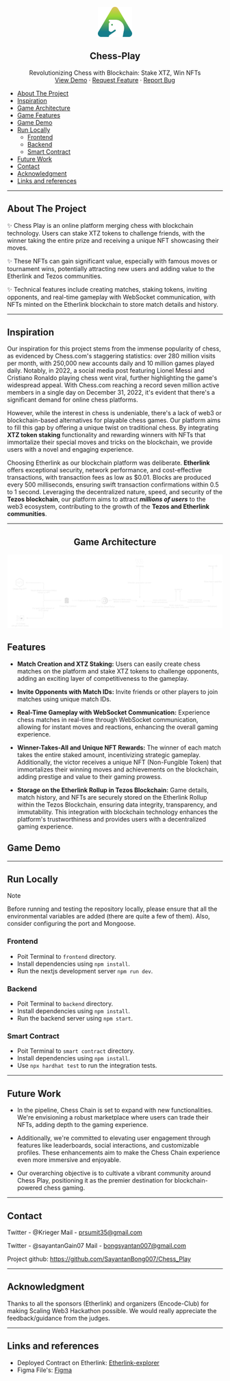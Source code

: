 <p align = "center"> 
  <img src="./frontend/public/logo.png" height="70" width="80" style="background-color: black; display: inline-block;">
  <h2 align="center">Chess-Play</h2>
</p align = "center">
  <p align="center">
Revolutionizing Chess with Blockchain: Stake XTZ, Win NFTs     <br />
    <a href="https://youtu.be/W3HBMstAKuA">View Demo</a>
    ·
    <a href="https://github.com/InfoNex-Labs/Proposal/issues">Request Feature</a>
    ·
    <a href="https://www.canva.com/design/DAF6wySXVK4/WkU2_Hli_bZDTzsby4tvlg/view?utm_content=DAF6wySXVK4&utm_campaign=designshare&utm_medium=link&utm_source=editor">Report Bug</a>
  </p>

- [About The Project](#about-the-project)
- [Inspiration](#inspiration)
- [Game Architecture](#game-architecture)
- [Game Features](#features)
- [Game Demo](#game-demo)
- [Run Locally](#run-locally)
  - [Frontend](#frontend)
  - [Backend](#backend)
  - [Smart Contract](#smart-contract)
- [Future Work](#future-work)
- [Contact](#contact)
- [Acknowledgment](#acknowledgment)
- [Links and references](#links-and-references)

---

## About The Project
✨ Chess Play is an online platform merging chess with blockchain technology. Users can stake XTZ tokens to challenge friends, with the winner taking the entire prize and receiving a unique NFT showcasing their moves.

✨ These NFTs can gain significant value, especially with famous moves or tournament wins, potentially attracting new users and adding value to the Etherlink and Tezos communities.

✨ Technical features include creating matches, staking tokens, inviting opponents, and real-time gameplay with WebSocket communication, with NFTs minted on the Etherlink blockchain to store match details and history.

---
## Inspiration

Our inspiration for this project stems from the immense popularity of chess, as evidenced by Chess.com's staggering statistics: over 280 million visits per month, with 250,000 new accounts daily and 10 million games played daily. Notably, in 2022, a social media post featuring Lionel Messi and Cristiano Ronaldo playing chess went viral, further highlighting the game's widespread appeal. With Chess.com reaching a record seven million active members in a single day on December 31, 2022, it's evident that there's a significant demand for online chess platforms.

However, while the interest in chess is undeniable, there's a lack of web3 or blockchain-based alternatives for playable chess games. Our platform aims to fill this gap by offering a unique twist on traditional chess. By integrating **XTZ token staking** functionality and rewarding winners with NFTs that immortalize their special moves and tricks on the blockchain, we provide users with a novel and engaging experience.

Choosing Etherlink as our blockchain platform was deliberate. **Etherlink** offers exceptional security, network performance, and cost-effective transactions, with transaction fees as low as $0.01. Blocks are produced every 500 milliseconds, ensuring swift transaction confirmations within 0.5 to 1 second. Leveraging the decentralized nature, speed, and security of the **Tezos blockchain**, our platform aims to attract ***millions of users*** to the web3 ecosystem, contributing to the growth of the **Tezos and Etherlink communities**.
***

<center>

## Game Architecture
![alt text](/frontend/public/Flow-chart.png)

</center>

## Features

- **Match Creation and XTZ Staking:** Users can easily create chess matches on the platform and stake XTZ tokens to challenge opponents, adding an exciting layer of competitiveness to the gameplay.

- **Invite Opponents with Match IDs:** Invite friends or other players to join matches using unique match IDs.

- **Real-Time Gameplay with WebSocket Communication:** Experience chess matches in real-time through WebSocket communication, allowing for instant moves and reactions, enhancing the overall gaming experience.

- **Winner-Takes-All and Unique NFT Rewards:** The winner of each match takes the entire staked amount, incentivizing strategic gameplay. Additionally, the victor receives a unique NFT (Non-Fungible Token) that immortalizes their winning moves and achievements on the blockchain, adding prestige and value to their gaming prowess.

- **Storage on the Etherlink Rollup in Tezos Blockchain:** Game details, match history, and NFTs are securely stored on the Etherlink Rollup within the Tezos Blockchain, ensuring data integrity, transparency, and immutability. This integration with blockchain technology enhances the platform's trustworthiness and provides users with a decentralized gaming experience.

## Game Demo


---
## Run Locally

> [!NOTE]  
> Before running and testing the repository locally, please ensure that all the environmental variables are added (there are quite a few of them). 
> Also, consider configuring the port and Mongoose.

### Frontend
- Poit Terminal to `frontend` directory.
- Install dependencies using `npm install`.
- Run the nextjs development server `npm run dev`.

### Backend
- Poit Terminal to `backend` directory.
- Install dependencies using `npm install`.
- Run the backend server using `npm start`.

### Smart Contract
- Poit Terminal to `smart contract` directory.
- Install dependencies using `npm install`.
- Use `npx hardhat test` to run the integration tests.

---
## Future Work 
- In the pipeline, Chess Chain is set to expand with new functionalities. We're envisioning a robust marketplace where users can trade their NFTs, adding depth to the gaming experience.

- Additionally, we're committed to elevating user engagement through features like leaderboards, social interactions, and customizable profiles. These enhancements aim to make the Chess Chain experience even more immersive and enjoyable.

- Our overarching objective is to cultivate a vibrant community around Chess Play, positioning it as the premier destination for blockchain-powered chess gaming.

---

## Contact
Twitter - @Krieger Mail - prsumit35@gmail.com

Twitter - @sayantanGain07 Mail - bongsyantan007@gmail.com

Project github: https://github.com/SayantanBong007/Chess_Play

---

## Acknowledgment

Thanks to all the sponsors (Etherlink) and organizers (Encode-Club) for making Scaling Web3
Hackathon possible. We would really appreciate the feedback/guidance from the judges.

---

## Links and references
- Deployed Contract on Etherlink: [Etherlink-explorer](https://testnet-explorer.etherlink.com/address/0x8Fa642A1c807b71CBe6F73dA1343e090A4E18B1d)
- Figma File's: [Figma](https://www.figma.com/file/glPqL1ZHLqNwPauBKnm7Kw/Untitled?type=design&node-id=0-1&t=VFufaBNNwZgKHQ5y-0)